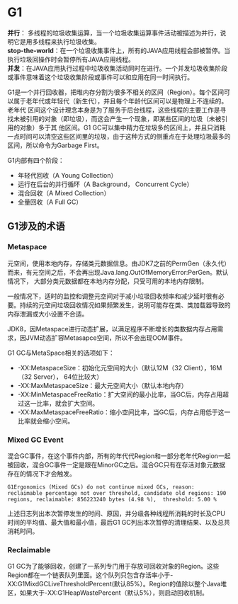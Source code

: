 # G1 



**并行**： 多线程的垃圾收集运算，当一个垃圾收集运算事件活动被描述为并行，说明它是用多线程来执行垃圾收集。  
**stop-the-world**：在一个垃圾收集事件上，所有的JAVA应用线程会部被暂停。当执行垃圾回操作时会暂停所有JAVA应用线程。  
**并发**：在JAVA应用执行过程中垃圾收集活动同时在进行。一个并发垃圾收集阶段或事件意味着这个垃圾收集阶段或事件可以和应用在同一时间执行。  

G1是一个并行回收器，把堆内存分割为很多不相关的区间（Region）。每个区间可以属于老年代或年轻代（新生代），并且每个年龄代区间可以是物理上不连续的。老年代
区间这个设计理念本身是为了服务于后台线程，这些线程的主要工作是寻找未被引用的对象（即垃圾），而这会产生一个现象，即某些区间的垃圾（未被引用的对象）多于其
他区间。G1 GC可以集中精力在垃圾多的区间上，并且只消耗一点时间可以清空这些区间里的垃圾，由于这种方式的侧重点在于处理垃圾最多的区间，所以命令为Garbage
First。

G1内部有四个阶段：

* 年轻代回收（A Young Collection）
* 运行在后台的并行循环（A Background， Concurrent Cycle）
* 混合回收（A Mixed Collection）
* 全量回收（A Full GC）


## G1涉及的术语

### Metaspace

元空间，使用本地内存，存储类元数据信息。由JDK7之前的PermGen（永久代）而来，有元空间之后，不会再出现Java.lang.OutOfMemoryError:PerGen。默认情况下，
大部分类元数据都在本地内存分配，只受可用的本地内存限制。  

一般情况下，适时的监控和调整元空间对于减小垃圾回收频率和减少延时很有必要。持续的元空间垃圾回收情况如果频繁发生，说明可能存在类、类加载器导致的内存泄漏或大小设置不合适。  

JDK8，因Metaspace进行动态扩展，以满足程序不断增长的类数据内存占用需求，因JVM动态扩容Metasapce空间，所以不会出现OOM事件。  

G1 GC与MetaSpace相关的选项如下：

* -XX:MetaspaceSize：初始化元空间的大小（默认12M（32 Client），16M（32 Server）， 64位比较大）
* -XX:MaxMetaspaceSize：最大元空间大小（默认本地内存）
* -XX:MinMetaspaceFreeRatio：扩大空间的最小比率，当GC后，内存占用超过这一比率，就会扩大空间。
* -XX:MaxMetaspaceFreeRatio：缩小空间比率，当GC后，内存占用低于这一比率就会缩小空间。

### Mixed GC Event

混合GC事件，在这个事件内部，所有的年代代Region和一部分老年代Region一起被回收，混合GC事件一定是跟在MinorGC之后。混合GC只有在存活对象元数据存在的情况下才会触发。

```
G1Ergonomics (Mixed GCs) do not continue mixed GCs, reason: reclaimable percentage not over threshold, candidate old regions: 190 regions, reclaimable: 856223240 bytes (4.98 %),  threshold: 5.00 %
```
上述日志列出本次暂停发生的时间、原因，并分级各种线程所消耗的时长及CPU时间的平均值、最大值和最小值，最后G1 GC列出本次暂停的清理结果、以及总共消耗时间。

### Reclaimable

G1 GC为了能够回收，创建了一系列专门用于存放可回收对象的Region。这些Region都在一个链表队列里面。这个队列只包含存活率小于-XX:G1MixdGCLiveThresholdPercent(默认85%）。Region的值除以整个Java堆区，如果大于-XX:G1HeapWastePercent（默认5%），则启动回收机制。
